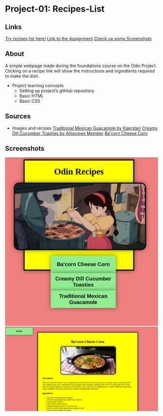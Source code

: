 # Project-01: Recipes-List
## Links
[Try recipes list here!](https://wadbott.github.io/odin-recipes/)
[Link to the Assignment](https://www.theodinproject.com/lessons/foundations-recipes)
[Check up some Screenshots](https://github.com/wadbott/odin-recipes#screenshots)

## About
A simple webpage made during the foundations course on the Odin Project. Clicking on a recipe link will show the instructions and ingredients required to make the dish.

- Project learning concepts
    - Setting up project’s gitHub repository
    - Basic HTML
    - Basic CSS

## Sources
- Images and recipes
[Traditional Mexican Guacamole by Kaersten](https://www.allrecipes.com/recipe/221286/traditional-mexican-guacamole/)
[Creamy Dill Cucumber Toasties by Allrecipes Member](https://www.allrecipes.com/recipe/14811/creamy-dill-cucumber-toasties/)
[Ba'corn Cheese Corn](https://www.allrecipes.com/recipe/274640/bacorn-cheese-corn/)

## Screenshots
![Index Page](/images/index.png)
![Recipe Page](/images/recipe.png)
